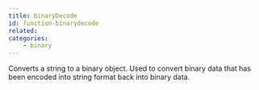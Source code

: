 ```yaml
---
title: binaryDecode
id: function-binarydecode
related:
categories:
    - binary
---
```


Converts a string to a binary object. Used to convert
        binary data that has been encoded into string format
        back into binary data.